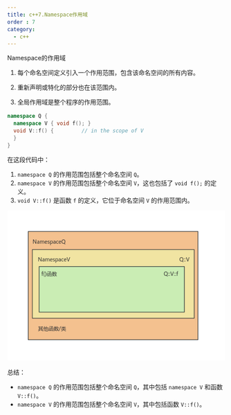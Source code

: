 ```yaml
---
title: c++7.Namespace作用域
order : 7
category:
  - c++
---
```

<ChatMessage avatar="../../../assets/emoji/blzt.png" :avatarWidth="40">
Namespace的作用域
</ChatMessage>

1. 每个命名空间定义引入一个作用范围，包含该命名空间的所有内容。

2. 重新声明或特化的部分也在该范围内。

3. 全局作用域是整个程序的作用范围。

```cpp
namespace Q {
  namespace V { void f(); }
  void V::f() {         // in the scope of V
  }
}
```

在这段代码中：
1. `namespace Q` 的作用范围包括整个命名空间 `Q`。
2. `namespace V` 的作用范围包括整个命名空间 `V`，这也包括了 `void f();` 的定义。
3. `void V::f()` 是函数 `f` 的定义，它位于命名空间 `V` 的作用范围内。

![](..%2Fassets%2Fnamespace.png)

总结：

- `namespace Q` 的作用范围包括整个命名空间 `Q`，其中包括 `namespace V` 和函数 `V::f()`。
- `namespace V` 的作用范围包括整个命名空间 `V`，其中包括函数 `V::f()`。

